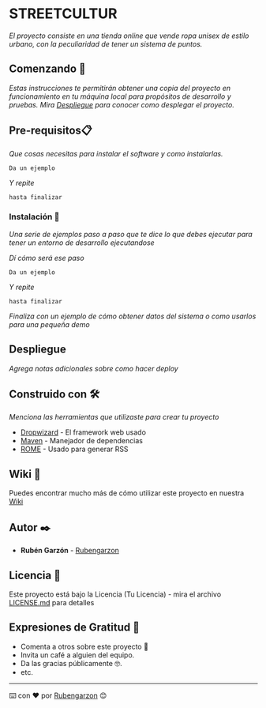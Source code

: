 # STREETCULTUR
_El proyecto consiste en una tienda online que vende ropa unisex de estilo urbano, con la peculiaridad de tener un sistema de puntos._

## Comenzando 🚀
_Estas instrucciones te permitirán obtener una copia del proyecto en funcionamiento en tu máquina local para propósitos de desarrollo y pruebas._
_Mira [Despliegue](http://github.com) para conocer como desplegar el proyecto._

## Pre-requisitos📋
_Que cosas necesitas para instalar el software y como instalarlas._

```
Da un ejemplo
```

_Y repite_

```
hasta finalizar
```

### Instalación 🔧

_Una serie de ejemplos paso a paso que te dice lo que debes ejecutar para tener un entorno de desarrollo ejecutandose_

_Dí cómo será ese paso_

```
Da un ejemplo
```

_Y repite_

```
hasta finalizar
```

_Finaliza con un ejemplo de cómo obtener datos del sistema o como usarlos para una pequeña demo_



## Despliegue 

_Agrega notas adicionales sobre como hacer deploy_

## Construido con 🛠️

_Menciona las herramientas que utilizaste para crear tu proyecto_

* [Dropwizard](http://www.dropwizard.io/1.0.2/docs/) - El framework web usado
* [Maven](https://maven.apache.org/) - Manejador de dependencias
* [ROME](https://rometools.github.io/rome/) - Usado para generar RSS


## Wiki 📖

Puedes encontrar mucho más de cómo utilizar este proyecto en nuestra [Wiki](https://github.com/tu/proyecto/wiki)

## Autor ✒️

* **Rubén Garzón**  - [Rubengarzon](https://github.com/rubengarzon)


## Licencia 📄

Este proyecto está bajo la Licencia (Tu Licencia) - mira el archivo [LICENSE.md](LICENSE.md) para detalles

## Expresiones de Gratitud 🎁

* Comenta a otros sobre este proyecto 📢
* Invita un café a alguien del equipo. 
* Da las gracias públicamente 🤓.
* etc.



---
⌨️ con ❤️ por [Rubengarzon](https://github.com/rubengarzon) 😊

